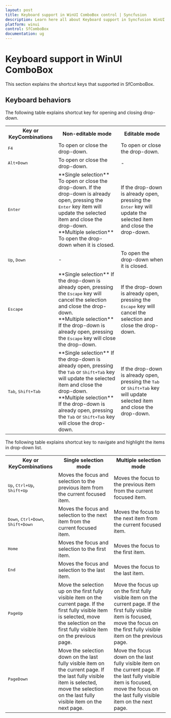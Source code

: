 ```yaml
---
layout: post
title: Keyboard support in WinUI ComboBox control | Syncfusion
description: Learn here all about Keyboard support in Syncfusion WinUI ComboBox (multi-select ComboBox) control and more.
platform: winui
control: SfComboBox
documentation: ug
---
```


# Keyboard support in WinUI ComboBox

This section explains the shortcut keys that supported in SfComboBox. 

## Keyboard behaviors

The following table explains shortcut key for opening and closing drop-down.

<table>
<tr>
<th>
Key or KeyCombinations
</th>
<th>
Non-editable mode
</th>
<th>
Editable mode
</th>
</tr>
<tr>
<td>
<kbd>F4</kbd>
</td>
<td>
To open or close the drop-down.
</td>
<td>
To open or close the drop-down.
</td>
</tr>
<tr>
<td>
<kbd>Alt+Down</kbd>
</td>
<td>
To open or close the drop-down.
</td>
<td>
-
</td>
</tr>
<tr>
<td>
<kbd>Enter</kbd>
</td>
<td>
**Single selection** To open or close the drop-down. If the drop-down is already open, pressing the <kbd>Enter</kbd> key item will update the selected item and close the drop-down.
<br />
**Multiple selection** To open the drop-down when it is closed.
</td>
<td>
If the drop-down is already open, pressing the <kbd>Enter</kbd> key will update the selected item and close the drop-down.
</td>
</tr>
<tr>
<td>
<kbd>Up</kbd>, <kbd>Down</kbd>
</td>
<td>
-
</td>
<td>
To open the drop-down when it is closed.
</td>
</tr>
<tr>
<td>
<kbd>Escape</kbd>
</td>
<td>
**Single selection** If the drop-down is already open, pressing the <kbd>Escape</kbd> key will cancel the selection and close the drop-down.
<br />
**Multiple selection** If the drop-down is already open, pressing the <kbd>Escape</kbd> key will close the drop-down.
</td>
<td>
If the drop-down is already open, pressing the <kbd>Escape</kbd> key will cancel the selection and close the drop-down.
</td>
</tr>
<tr>
<td>
<kbd>Tab</kbd>, <kbd>Shift+Tab</kbd>
</td>
<td>
**Single selection** If the drop-down is already open, pressing the <kbd>Tab</kbd> or <kbd>Shift+Tab</kbd> key will update the selected item and close the drop-down. 
<br />
**Multiple selection** If the drop-down is already open, pressing the <kbd>Tab</kbd> or <kbd>Shift+Tab</kbd> key will close the drop-down.
</td>
<td>
If the drop-down is already open, pressing the <kbd>Tab</kbd> or <kbd>Shift+Tab</kbd> key will update selected item and close the drop-down.
</td>
</tr>
</table>

The following table explains shortcut key to navigate and highlight the items in drop-down list.

<table>
<tr>
<th>
Key or KeyCombinations
</th>
<th>
Single selection mode
</th>
<th>
Multiple selection mode
</th>
</tr>
<tr>
<td>
<kbd>Up</kbd>, <kbd>Ctrl+Up</kbd>, <kbd>Shift+Up</kbd>
</td>
<td>
Moves the focus and selection to the previous item from the current focused item.
</td>
<td>
Moves the focus to the previous item from the current focused item.
</td>
</tr>
<tr>
<td>
<kbd>Down</kbd>, <kbd>Ctrl+Down</kbd>, <kbd>Shift+Down</kbd>
</td>
<td>
Moves the focus and selection to the next item from the current focused item.
</td>
<td>
Moves the focus to the next item from the current focused item.
</td>
</tr>
<tr>
<td>
<kbd>Home</kbd>
</td>
<td>
Moves the focus and selection to the first item.
</td>
<td>
Moves the focus to the first item.
</td>
</tr>
<tr>
<td>
<kbd>End</kbd>
</td>
<td>
Moves the focus and selection to the last item.
</td>
<td>
Moves the focus to the last item.
</td>
</tr>
<tr>
<td>
<kbd>PageUp</kbd>
</td>
<td>
Move the selection up on the first fully visible item on the current page. If the first fully visible item is selected, move the selection on the first fully visible item on the previous page. 
</td>
<td>
Move the focus up on the first fully visible item on the current page. If the first fully visible item is focused, move the focus on the first fully visible item on the previous page. 
</td>
</tr>
<tr>
<td>
<kbd>PageDown</kbd>
</td>
<td>
Move the selection down on the last fully visible item on the current page. If the last fully visible item is selected, move the selection on the last fully visible item on the next page.
</td>
<td>
Move the focus down on the last fully visible item on the current page. If the last fully visible item is focused, move the focus on the last fully visible item on the next page.
</td>
</tr>
</table>